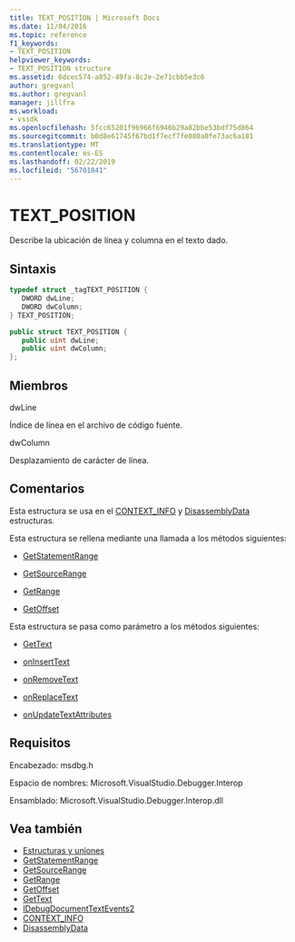 ```yaml
---
title: TEXT_POSITION | Microsoft Docs
ms.date: 11/04/2016
ms.topic: reference
f1_keywords:
- TEXT_POSITION
helpviewer_keywords:
- TEXT_POSITION structure
ms.assetid: 6dcec574-a852-49fa-8c2e-2e71cbb5e3c6
author: gregvanl
ms.author: gregvanl
manager: jillfra
ms.workload:
- vssdk
ms.openlocfilehash: 5fcc65201f96966f6946b29a82bbe53bdf75d864
ms.sourcegitcommit: b0d8e61745f67bd1f7ecf7fe080a0fe73ac6a181
ms.translationtype: MT
ms.contentlocale: es-ES
ms.lasthandoff: 02/22/2019
ms.locfileid: "56701841"
---
```

# <a name="textposition"></a>TEXT_POSITION
Describe la ubicación de línea y columna en el texto dado.

## <a name="syntax"></a>Sintaxis

```cpp
typedef struct _tagTEXT_POSITION { 
   DWORD dwLine;
   DWORD dwColumn;
} TEXT_POSITION;
```

```csharp
public struct TEXT_POSITION { 
   public uint dwLine;
   public uint dwColumn;
};
```

## <a name="members"></a>Miembros

dwLine

Índice de línea en el archivo de código fuente.

dwColumn

Desplazamiento de carácter de línea.

## <a name="remarks"></a>Comentarios

Esta estructura se usa en el [CONTEXT_INFO](../../../extensibility/debugger/reference/context-info.md) y [DisassemblyData](../../../extensibility/debugger/reference/disassemblydata.md) estructuras.

Esta estructura se rellena mediante una llamada a los métodos siguientes:

- [GetStatementRange](../../../extensibility/debugger/reference/idebugdocumentcontext2-getstatementrange.md)

- [GetSourceRange](../../../extensibility/debugger/reference/idebugdocumentcontext2-getsourcerange.md)

- [GetRange](../../../extensibility/debugger/reference/idebugdocumentposition2-getrange.md)

- [GetOffset](../../../extensibility/debugger/reference/idebugfunctionposition2-getoffset.md)

Esta estructura se pasa como parámetro a los métodos siguientes:

- [GetText](../../../extensibility/debugger/reference/idebugdocumenttext2-gettext.md)

- [onInsertText](../../../extensibility/debugger/reference/idebugdocumenttextevents2-oninserttext.md)

- [onRemoveText](../../../extensibility/debugger/reference/idebugdocumenttextevents2-onremovetext.md)

- [onReplaceText](../../../extensibility/debugger/reference/idebugdocumenttextevents2-onreplacetext.md)

- [onUpdateTextAttributes](../../../extensibility/debugger/reference/idebugdocumenttextevents2-onupdatetextattributes.md)

## <a name="requirements"></a>Requisitos

 Encabezado: msdbg.h

 Espacio de nombres:  Microsoft.VisualStudio.Debugger.Interop

 Ensamblado: Microsoft.VisualStudio.Debugger.Interop.dll

## <a name="see-also"></a>Vea también

- [Estructuras y uniones](../../../extensibility/debugger/reference/structures-and-unions.md)
- [GetStatementRange](../../../extensibility/debugger/reference/idebugdocumentcontext2-getstatementrange.md)
- [GetSourceRange](../../../extensibility/debugger/reference/idebugdocumentcontext2-getsourcerange.md)
- [GetRange](../../../extensibility/debugger/reference/idebugdocumentposition2-getrange.md)
- [GetOffset](../../../extensibility/debugger/reference/idebugfunctionposition2-getoffset.md)
- [GetText](../../../extensibility/debugger/reference/idebugdocumenttext2-gettext.md)
- [IDebugDocumentTextEvents2](../../../extensibility/debugger/reference/idebugdocumenttextevents2.md)
- [CONTEXT_INFO](../../../extensibility/debugger/reference/context-info.md)
- [DisassemblyData](../../../extensibility/debugger/reference/disassemblydata.md)